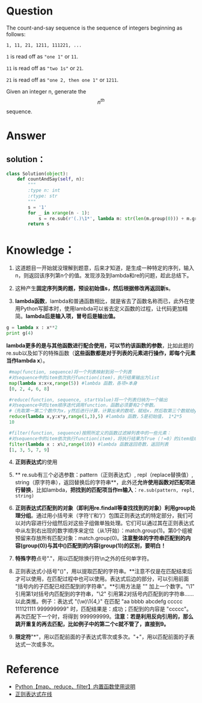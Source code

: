 # Question

The count-and-say sequence is the sequence of integers beginning as follows:

`1, 11, 21, 1211, 111221, ...`

`1` is read off as `"one 1"` or `11`.

`11` is read off as `"two 1s"` or `21`.

`21` is read off as `"one 2, then one 1"` or `1211`.

Given an integer n, generate the $$n^{th}$$ sequence.

# Answer

## solution：

```python
class Solution(object):
    def countAndSay(self, n):
        """
        :type n: int
        :rtype: str
        """
        s = '1'
        for _ in xrange(n - 1):
            s = re.sub(r'(.)\1*', lambda m: str(len(m.group(0))) + m.group(1), s)
        return s
```

# Knowledge：

1. 这道题目一开始就没理解到题意，后来才知道，是生成一种特定的序列，输入n，则返回该序列第n个的值。发现涉及到lambda和re的问题，趁此总结下。

2. 这种产生**固定序列类的题，预设初始值s，然后根据修改再返回新s**。

3. **lambda函数**，lambda和普通函数相比，就是省去了函数名称而已，此外在使用Python写脚本时，使用lambda可以省去定义函数的过程，让代码更加精简。**lambda后是输入项，冒号后是输出值。**

  ```python
  g = lambda x : x**2
  print g(4)
  ```

  **lambda更多的是与其他函数进行配合使用，可以节约该函数的参数**，比如此题的re.sub以及如下的特殊函数（**这些函数都是对于列表的元素进行操作，即每个元素当作lambda x**）。

  ```python
   #map(function, sequence)将一个列表映射到另一个列表
   #对sequence中的item依次执行function(item)，执行结果输出为list
   map(lambda x:x+x,range(5)) #lambda 函数，各项+本身
   [0, 2, 4, 6, 8]

   #reduce(function, sequence, startValue)将一个列表归纳为一个输出
   #对sequence中的item顺序迭代调用function，函数必须要有2个参数。
   #（先取第一第二个数作为x，y然后进行计算，计算出来的数呢，赋给x，然后取第三个数赋给y，再用x，y做计算，再算完的数，又当做下一轮的x，再从列表中取一个数当做y，再来，就是不断迭代的过程。）要是有第3个参数，则表示初始值，可以继续调用初始值，返回一个值。
   reduce(lambda x,y:x*y,range(1,3),5) #lambda 函数，5是初始值， 1*2*5
   10

   #filter(function, sequence)按照所定义的函数过滤掉列表中的一些元素：
   #对sequence中的item依次执行function(item)，将执行结果为True（！=0）的item组成一个List/String/Tuple（取决于sequence的类型）返回，False则退出（0），进行过滤
   filter(lambda x : x%2,range(10)) #lambda 函数返回奇数，返回列表
   [1, 3, 5, 7, 9]
  ```

4. **正则表达式**的使用

  1. ** re.sub有三个必选参数：pattern（正则表达式）, repl（replace替换值）, string（原字符串），返回替换后的字符串**，此外还**允许使用函数对匹配项进行替换**，比如lambda，**把找到的匹配项当作m输入**：`re.sub(pattern, repl, string)`

  2. **正则表达式匹配到的对象（即利用re.findall等查找找到的对象）利用group处理分组**。通过用小括号来（字符‘(’和‘)’）包围正则表达式的特定部分，我们可以对内容进行分组然后对这些子组做单独处理。它们可以通过其在正则表达式中从左到右出现的数字顺序来定位（从1开始）：match.group\(1\)。第0个组被预留来存放所有匹配对象：match.group\(0\)。**注意整体的字符串匹配到的内容(group(0))与其中()匹配到的内容(group(1))的区别，要明白！**

  3. **特殊字符**点号"."，用以匹配除换行符\n之外的任何单字符。

  4. 正则表达式小括号"()"，用以提取匹配的字符串。**注意不仅是在匹配结束后才可以使用，在匹配过程中也可以使用。表达式后边的部分，可以引用前面 "括号内的子匹配已经匹配到的字符串"。**引用方法是 "\" 加上一个数字。"\1" 引用第1对括号内匹配到的字符串，"\2" 引用第2对括号内匹配到的字符串……以此类推。例子：表达式 "(\w)\1{4,}" 在匹配 "aa bbbb abcdefg ccccc 111121111 999999999" 时，匹配结果是：成功；匹配到的内容是 "ccccc"。再次匹配下一个时，将得到 999999999。**注意：若是利用反向引用的，那么跳开重复的再去匹配，比如例子中的第二个c就不管了，直接到9。**

  5. **限定符**"*"，用以匹配前面的子表达式零次或多次。"+"，用以匹配前面的子表达式一次或多次。

# Reference

* [Python【map、reduce、filter】内置函数使用说明](http://www.cnblogs.com/zhoujinyi/archive/2013/06/07/3121976.html)
* [正则表达式在线](http://tool.oschina.net/regex)
